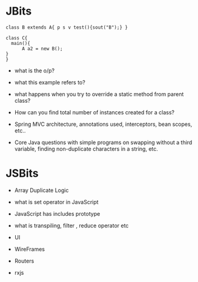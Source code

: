 # JBits

```class A{ p s v test(){sout("A");} }
class B extends A{ p s v test(){sout("B");} }

class C{
  main(){
      A a2 = new B();
}
}
```


* what is the o/p?

* what this example refers to?

* what happens when you try to override a static method from parent class?  

* How can you find total number of instances created for a class?  

* Spring MVC architecture, annotations used, interceptors, bean scopes, etc..

* Core Java questions with simple programs on swapping without a third variable, finding non-duplicate characters in a string, etc.


# JSBits


* Array Duplicate Logic 

* what is set operator in JavaScript

* JavaScript has includes prototype

* what is transpiling, filter , reduce operator etc 

* UI

* WireFrames

* Routers  

* rxjs



